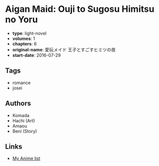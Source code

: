 # Aigan Maid: Ouji to Sugosu Himitsu no Yoru

-   **type**: light-novel
-   **volumes**: 1
-   **chapters**: 6
-   **original-name**: 愛玩メイド 王子とすごすヒミツの夜
-   **start-date**: 2016-07-29

## Tags

-   romance
-   josei

## Authors

-   Komada
-   Hachi (Art)
-   Amaou
-   Beni (Story)

## Links

-   [My Anime list](https://myanimelist.net/manga/102054/Aigan_Maid__Ouji_to_Sugosu_Himitsu_no_Yoru)
